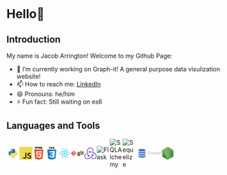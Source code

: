 # Hello👋
## Introduction

My name is Jacob Arrington! Welcome to my Github Page:

- 🔭 I’m currently working on Graph-it! A general purpose data visulization website!
- 📫 How to reach me: [LinkedIn](https://www.linkedin.com/in/jacob-arrington-190885278/)
- 😄 Pronouns: he/him
- ⚡ Fun fact: Still waiting on es6 




## Languages and Tools

<div style="display: flex; align-items: center;">

  <img src="https://github.com/github/explore/raw/main/topics/python/python.png" width="30" alt="Python">
  <img src="https://github.com/github/explore/raw/main/topics/javascript/javascript.png" width="30" alt="JavaScript">
  <img src="https://github.com/github/explore/raw/main/topics/html/html.png" width="30" alt="HTML">
  <img src="https://github.com/github/explore/raw/main/topics/css/css.png" width="30" alt="CSS">
  <img src="https://github.com/github/explore/raw/main/topics/react/react.png" width="30" alt="React">
  <img src="https://github.com/github/explore/raw/main/topics/git/git.png" width="30" alt="Git">
  <img src="https://github.com/github/explore/raw/main/topics/redux/redux.png" width="30" alt="Redux">
  <img src="https://res.cloudinary.com/dfnqaxcck/image/upload/v1687215405/flask_l9vp6a.png" width="30" alt="Flask">
  <img src="https://res.cloudinary.com/dfnqaxcck/image/upload/c_scale,w_301/v1687216244/sqlalch_wbvdbm.png" width="30" alt="SQLAlchemy">
  <img src="https://res.cloudinary.com/dfnqaxcck/image/upload/c_scale,w_278/v1687215975/seq_njsb4b.png" width="30" alt="Sequelize">
  <img src="https://github.com/github/explore/raw/main/topics/sql/sql.png" width="30" alt="SQL">
  <img src="https://github.com/github/explore/raw/main/topics/express/express.png" width="30" alt="Express">
  <img src="https://github.com/github/explore/raw/main/topics/nodejs/nodejs.png" width="30" alt="Node.js">

</div>

<!---
JacobArrington/JacobArrington is a ✨ special ✨ repository because its `README.md` (this file) appears on your GitHub profile.
You can click the Preview link to take a look at your changes.
--->
